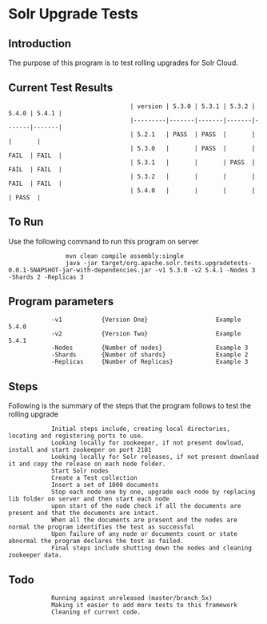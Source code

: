 # Solr Upgrade Tests
Introduction
------------

The purpose of this program is to test rolling upgrades for Solr Cloud.

Current Test Results
--------------------

                                      | version | 5.3.0 | 5.3.1 | 5.3.2 | 5.4.0 | 5.4.1 |
                                      |---------|-------|-------|-------|-------|-------|
                                      | 5.2.1   | PASS  | PASS  |       |       |       |
                                      | 5.3.0   |       | PASS  |       | FAIL  | FAIL  |
                                      | 5.3.1   |       |       | PASS  | FAIL  | FAIL  |
                                      | 5.3.2   |       |       |       | FAIL  | FAIL  |
                                      | 5.4.0   |       |       |       |       | PASS  | 


To Run
------
    
Use the following command to run this program on server

                    mvn clean compile assembly:single
                    java -jar target/org.apache.solr.tests.upgradetests-0.0.1-SNAPSHOT-jar-with-dependencies.jar -v1 5.3.0 -v2 5.4.1 -Nodes 3 -Shards 2 -Replicas 3


Program parameters
------------------

                -v1           {Version One}                   Example 5.4.0
                -v2           {Version Two}                   Example 5.4.1
                -Nodes        {Number of nodes}               Example 3
                -Shards       {Number of shards}              Example 2
                -Replicas     {Number of Replicas}            Example 3

Steps
-----

Following is the summary of the steps that the program follows to test the rolling upgrade
    
                Initial steps include, creating local directories, locating and registering ports to use.
                Looking locally for zookeeper, if not present dowload, install and start zookeeper on port 2181
                Looking locally for Solr releases, if not present download it and copy the release on each node folder.
                Start Solr nodes 
                Create a Test collection
                Insert a set of 1000 documents
                Stop each node one by one, upgrade each node by replacing lib folder on server and then start each node
                upon start of the node check if all the documents are present and that the documents are intact. 
                When all the documents are present and the nodes are normal the program identifies the test as successful
                Upon failure of any node or documents count or state abnormal the program declares the test as failed.
                Final steps include shutting down the nodes and cleaning zookeeper data.


Todo
----

                Running against unreleased (master/branch_5x)
                Making it easier to add more tests to this framework
                Cleaning of current code.
